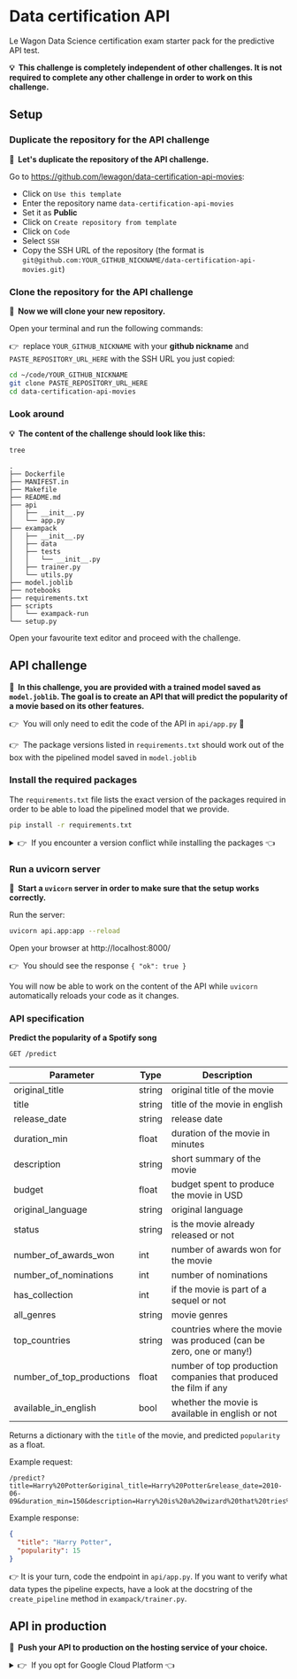 
# Data certification API

Le Wagon Data Science certification exam starter pack for the predictive API test.

**💡&nbsp;&nbsp;This challenge is completely independent of other challenges. It is not required to complete any other challenge in order to work on this challenge.**

## Setup

### Duplicate the repository for the API challenge

**📝&nbsp;&nbsp;Let's duplicate the repository of the API challenge.**

Go to https://github.com/lewagon/data-certification-api-movies:
- Click on `Use this template`
- Enter the repository name `data-certification-api-movies`
- Set it as **Public**
- Click on `Create repository from template`
- Click on `Code`
- Select `SSH`
- Copy the SSH URL of the repository (the format is `git@github.com:YOUR_GITHUB_NICKNAME/data-certification-api-movies.git`)

### Clone the repository for the API challenge

**📝&nbsp;&nbsp;Now we will clone your new repository.**

Open your terminal and run the following commands:

👉&nbsp;&nbsp;replace `YOUR_GITHUB_NICKNAME` with your **github nickname** and `PASTE_REPOSITORY_URL_HERE` with the SSH URL you just copied:

``` bash
cd ~/code/YOUR_GITHUB_NICKNAME
git clone PASTE_REPOSITORY_URL_HERE
cd data-certification-api-movies
```

### Look around

**💡&nbsp;&nbsp;The content of the challenge should look like this:**

``` bash
tree
```

```
.
├── Dockerfile
├── MANIFEST.in
├── Makefile
├── README.md
├── api
│   ├── __init__.py
│   └── app.py
├── exampack
│   ├── __init__.py
│   ├── data
│   ├── tests
│   │   └── __init__.py
│   ├── trainer.py
│   └── utils.py
├── model.joblib
├── notebooks
├── requirements.txt
├── scripts
│   └── exampack-run
└── setup.py
```

Open your favourite text editor and proceed with the challenge.

## API challenge

**📝&nbsp;&nbsp;In this challenge, you are provided with a trained model saved as `model.joblib`. The goal is to create an API that will predict the popularity of a movie based on its other features.**

👉&nbsp;&nbsp;You will only need to edit the code of the API in `api/app.py` 🚨

👉&nbsp;&nbsp;The package versions listed in `requirements.txt` should work out of the box with the pipelined model saved in `model.joblib`

### Install the required packages

The `requirements.txt` file lists the exact version of the packages required in order to be able to load the pipelined model that we provide.

``` bash
pip install -r requirements.txt
```

<details>
  <summary>👉&nbsp;&nbsp;If you encounter a version conflict while installing the packages 👈</summary>

  &nbsp;


In this case you will need to create a new virtual environment in order to be able to load the pipeline.

👉&nbsp;&nbsp;Only execute this commands if you encounter an issue while installing the packages 🚨

``` bash
pyenv install 3.8.6
pyenv virtualenv 3.8.6 certif
pyenv local certif
pip install -r requirements.txt
```

</details>

### Run a uvicorn server

**📝&nbsp;&nbsp;Start a `uvicorn` server in order to make sure that the setup works correctly.**

Run the server:

```bash
uvicorn api.app:app --reload
```

Open your browser at http://localhost:8000/

👉&nbsp;&nbsp;You should see the response `{ "ok": true }`

You will now be able to work on the content of the API while `uvicorn` automatically reloads your code as it changes.

### API specification

**Predict the popularity of a Spotify song**

`GET /predict`

| Parameter | Type | Description |
|---|---|---|
| original_title | string | original title of the movie |
| title | string | title of the movie in english  |
| release_date | string | release date |
| duration_min | float | duration of the movie in minutes |
| description | string | short summary of the movie|
| budget | float | budget spent to produce the movie in USD |
| original_language | string | original language |
| status | string | is the movie already released or not |
| number_of_awards_won | int | number of awards won for the movie |
| number_of_nominations | int | number of nominations |
| has_collection | int | if the movie is part of a sequel or not |
| all_genres | string | movie genres |
| top_countries | string | countries where the movie was produced (can be zero, one or many!) |
| number_of_top_productions | float | number of top production companies that produced the film if any |
| available_in_english | bool | whether the movie is available in english or not |

Returns a dictionary with the `title` of the movie, and predicted `popularity` as a float.

Example request:

```
/predict?title=Harry%20Potter&original_title=Harry%20Potter&release_date=2010-06-09&duration_min=150&description=Harry%20is%20a%20wizard%20that%20tries%20to%20save%20the%20world%20from%20crazy%20guys&budget=1000000&original_language=en&status=Released&number_of_awards_won=80&number_of_nominations=120&has_collection=1&all_genres=Fantasy,%20Family,%20Adventure&top_countries=United%20States%20of%20America,,%20United%20Kindgom&number_of_top_productions=3&available_in_english=True
```

Example response:

``` json
{
  "title": "Harry Potter",
  "popularity": 15
}
```

👉 It is your turn, code the endpoint in `api/app.py`. If you want to verify what data types the pipeline expects, have a look at the docstring of the `create_pipeline` method in `exampack/trainer.py`.

## API in production

**📝&nbsp;&nbsp;Push your API to production on the hosting service of your choice.**

<details>
  <summary>👉&nbsp;&nbsp;If you opt for Google Cloud Platform 👈</summary>

  &nbsp;


Once you have changed your `GCP_PROJECT_ID` in the `Makefile`, run the directives of the `Makefile` to build and deploy your containerized API to Container Registry and finally Cloud Run.

</details>
